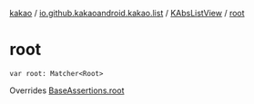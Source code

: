 [kakao](../../index.md) / [io.github.kakaoandroid.kakao.list](../index.md) / [KAbsListView](index.md) / [root](./root.md)

# root

`var root: Matcher<Root>`

Overrides [BaseAssertions.root](../../io.github.kakaoandroid.kakao.common.assertions/-base-assertions/root.md)

